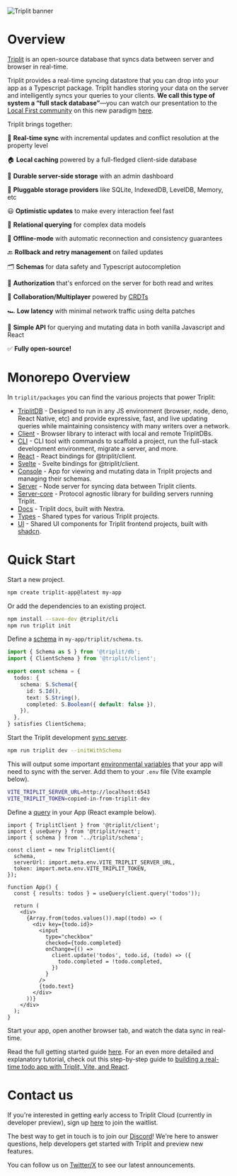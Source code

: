 ![Triplit banner](https://www.triplit.dev/opengraph-image.png)

# Overview

[Triplit](https://www.triplit.dev) is an open-source database that syncs data between server and browser in real-time.

Triplit provides a real-time syncing datastore that you can drop into your app as a Typescript package. Triplit handles storing your data on the server and intelligently syncs your queries to your clients. **We call this type of system a “full stack database”**—you can watch our presentation to the [Local First community](https://localfirstweb.dev/) on this new paradigm [here](https://www.youtube.com/watch?v=SEB-hF1F-UU&t=1465s).

Triplit brings together:

🔄 **Real-time sync** with incremental updates and conflict resolution at the property level

🏠 **Local caching** powered by a full-fledged client-side database

💽 **Durable server-side storage** with an admin dashboard

🔌 **Pluggable storage providers** like SQLite, IndexedDB, LevelDB, Memory, etc

😃 **Optimistic updates** to make every interaction feel fast

🔗 **Relational querying** for complex data models

🛫 **Offline-mode** with automatic reconnection and consistency guarantees

🔙 **Rollback and retry management** on failed updates

🗂️ **Schemas** for data safety and Typescript autocompletion

🔐 **Authorization** that's enforced on the server for both read and writes

🤝 **Collaboration/Multiplayer** powered by [CRDTs](https://en.wikipedia.org/wiki/Conflict-free_replicated_data_type)

🏎️ **Low latency** with minimal network traffic using delta patches

📝 **Simple API** for querying and mutating data in both vanilla Javascript and React

✅ **Fully open-source!**

# Monorepo Overview

In `triplit/packages` you can find the various projects that power Triplit:

- [TriplitDB](https://github.com/aspen-cloud/triplit/tree/main/packages/db) - Designed to run in any JS environment (browser, node, deno, React Native, etc) and provide expressive, fast, and live updating queries while maintaining consistency with many writers over a network.
- [Client](https://github.com/aspen-cloud/triplit/tree/main/packages/client) - Browser library to interact with local and remote TriplitDBs.
- [CLI](https://github.com/aspen-cloud/triplit/tree/main/packages/cli) - CLI tool with commands to scaffold a project, run the full-stack development environment, migrate a server, and more.
- [React](https://github.com/aspen-cloud/triplit/tree/main/packages/react) - React bindings for @triplit/client.
- [Svelte](https://github.com/aspen-cloud/triplit/tree/main/packages/svelte) - Svelte bindings for @triplit/client.
- [Console](https://github.com/aspen-cloud/triplit/tree/main/packages/console) - App for viewing and mutating data in Triplit projects and managing their schemas.
- [Server](https://github.com/aspen-cloud/triplit/tree/main/packages/server) - Node server for syncing data between Triplit clients.
- [Server-core](https://github.com/aspen-cloud/triplit/tree/main/packages/server-core) - Protocol agnostic library for building servers running Triplit.
- [Docs](https://github.com/aspen-cloud/triplit/tree/main/packages/docs) - Triplit docs, built with Nextra.
- [Types](https://github.com/aspen-cloud/triplit/tree/main/packages/types) - Shared types for various Triplit projects.
- [UI](https://github.com/aspen-cloud/triplit/tree/main/packages/ui) - Shared UI components for Triplit frontend projects, built with [shadcn](https://ui.shadcn.com/).

# Quick Start

Start a new project.

```bash
npm create triplit-app@latest my-app
```

Or add the dependencies to an existing project.

```bash
npm install --save-dev @triplit/cli
npm run triplit init
```

Define a [schema](https://www.triplit.dev/docs/database/schemas) in `my-app/triplit/schema.ts`.

```ts
import { Schema as S } from '@triplit/db';
import { ClientSchema } from '@triplit/client';

export const schema = {
  todos: {
    schema: S.Schema({
      id: S.Id(),
      text: S.String(),
      completed: S.Boolean({ default: false }),
    }),
  },
} satisfies ClientSchema;
```

Start the Triplit development [sync server](https://www.triplit.dev/docs/syncing-data).

```bash
npm run triplit dev --initWithSchema
```

This will output some important [environmental variables](https://www.triplit.dev/docs/local-development#additional-environment-variables) that your app will need to sync with the server. Add them to your `.env` file (Vite example below).

```bash
VITE_TRIPLIT_SERVER_URL=http://localhost:6543
VITE_TRIPLIT_TOKEN=copied-in-from-triplit-dev
```

Define a [query](https://www.triplit.dev/docs/fetching-data/queries) in your App (React example below).

```tsx
import { TriplitClient } from '@triplit/client';
import { useQuery } from '@triplit/react';
import { schema } from '../triplit/schema';

const client = new TriplitClient({
  schema,
  serverUrl: import.meta.env.VITE_TRIPLIT_SERVER_URL,
  token: import.meta.env.VITE_TRIPLIT_TOKEN,
});

function App() {
  const { results: todos } = useQuery(client.query('todos'));

  return (
    <div>
      {Array.from(todos.values()).map((todo) => (
        <div key={todo.id}>
          <input
            type="checkbox"
            checked={todo.completed}
            onChange={() =>
              client.update('todos', todo.id, (todo) => ({
                todo.completed = !todo.completed,
              })
            }
          />
          {todo.text}
        </div>
      ))}
    </div>
  );
}
```

Start your app, open another browser tab, and watch the data sync in real-time.

Read the full getting started guide [here](https://www.triplit.dev/docs/getting-started). For an even more detailed and explanatory tutorial, check out this step-by-step guide to [building a real-time todo app with Triplit, Vite, and React](https://www.triplit.dev/docs/react-tutorial).

# Contact us

If you're interested in getting early access to Triplit Cloud (currently in developer preview), sign up [here](https://www.triplit.dev/waitlist) to join the waitlist.

The best way to get in touch is to join our [Discord](https://discord.gg/q89sGWHqQ5)! We're here to answer questions, help developers get started with Triplit and preview new features.

You can follow us on [Twitter/X](https://twitter.com/triplit_dev) to see our latest announcements.
